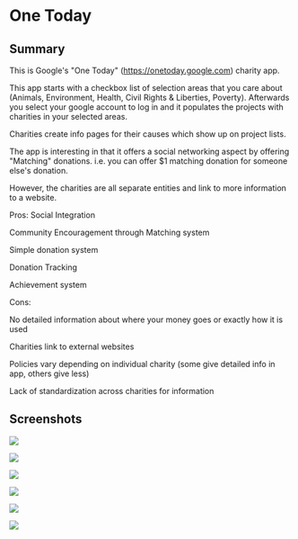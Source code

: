 # One Today

## Summary
This is Google's "One Today" (https://onetoday.google.com) charity app.

This app starts with a checkbox list of selection areas that you care about (Animals, Environment, Health, Civil Rights & Liberties, Poverty). Afterwards you select your google account to log in and it populates the projects with charities in your selected areas.

Charities create info pages for their causes which show up on project lists.

The app is interesting in that it offers a social networking aspect by offering "Matching" donations. i.e. you can offer $1 matching donation for someone else's donation.

However, the charities are all separate entities and link to more information to a website.

Pros:
Social Integration

Community Encouragement through Matching system

Simple donation system

Donation Tracking

Achievement system

Cons:

No detailed information about where your money goes or exactly how it is used

Charities link to external websites

Policies vary depending on individual charity (some give detailed info in app, others give less)

Lack of standardization across charities for information


## Screenshots

![](./img/OneToday_001.png)

![](./img/OneToday_002.png)

![](./img/OneToday_003.png)

![](./img/OneToday_004.png)

![](./img/OneToday_005.png)

![](./img/OneToday_006.png)

